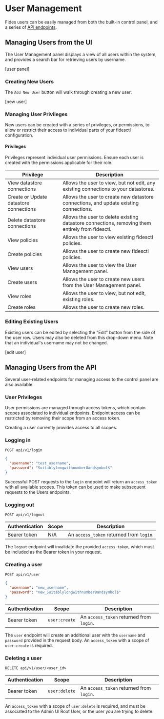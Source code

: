 # User Management
Fides users can be easily managed from both the built-in control panel, and a series of [API endpoints](#managing-users-from-the-api).
## Managing Users from the UI
The User Management panel displays a view of all users within the system, and provides a search bar for retrieving users by username. 

[user panel]


### Creating New Users
The `Add New User` button will walk through creating a new user:

[new user]

### Managing User Privileges
New users can be created with a series of privileges, or permissions, to allow or restrict their access to individual parts of your fidesctl configuration. 

#### Privileges
Privileges represent individual user permissions. Ensure each user is created with the permissions applicable for their role.

| Privilege | Description |
|----|----|
| View datastore connections | Allows the user to view, but not edit, any existing connections to your datastores. |
| Create or Update datastore connections | Allows the user to create new datastore connections, and update existing connections. |
| Delete datastore connections | Allows the user to delete existing datastore connections, removing them entirely from fidesctl. |
| View policies | Allows the user to view existing fidesctl policies. | 
| Create policies | Allows the user to create new fidesctl policies. |
| View users | Allows the user to view the User Management panel. |
| Create users | Allows the user to create new users from the User Management panel. ||
| View roles | Allows the user to view, but not edit, existing roles. |
| Create roles | Allows the user to create new roles. |

### Editing Existing Users
Existing users can be edited by selecting the "Edit" button from the side of the user row. Users may also be deleted from this drop-down menu. Note that an individual's username may not be changed.

[edit user]


## Managing Users from the API 

Several user-related endpoints for managing access to the control panel are also available. 


### User Privileges
User permissions are managed through access tokens, which contain scopes associated to individual endpoints. Endpoint access can be restricted by removing their scope from an access token.

Creating a user currently provides access to all scopes.

### Logging in

```
POST api/v1/login
``` 

```json title="Request Body"
{
  "username": "test_username",
  "password": "Suitablylongwithnumber8andsymbol$"
}
```

Successful POST requests to the `login` endpoint will return an `access_token` with all available scopes. This token can be used to make subsequent requests to the Users endpoints.

### Logging out 

```
POST api/v1/logout
``` 

| Authentication | Scope | Description |
|---|---|---|
| Bearer token | N/A | An `access_token` returned from `login`. |

The `logout` endpoint will invalidate the provided `access_token`, which must be included as the Bearer token in your request.

### Creating a user

```
POST api/v1/user
``` 

```json title="Request Body"
{
  "username": "new_username",
  "password": "new_Suitablylongwithnumber8andsymbol$"
}
```

| Authentication | Scope | Description |
|---|---|---|
| Bearer token | `user:create` | An `access_token` returned from `login`. |

The `user` endpoint will create an additional user with the `username` and `password` provided in the request body. An `access_token` with a scope of `user:create` is required.


### Deleting a user

```
DELETE api/v1/user/<user_id>
``` 

| Authentication | Scope | Description |
|---|---|---|
| Bearer token | `user:delete` | An `access_token` returned from `login`. |

An `access_token` with a scope of `user:delete` is required, and must be associated to the Admin UI Root User, or the user you are trying to delete.